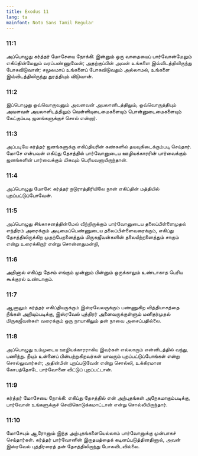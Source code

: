 ```yaml
---
title: Exodus 11
lang: ta
mainfont: Noto Sans Tamil Regular
---
```


###  11:1

அப்பொழுது கர்த்தர் மோசேயை நோக்கி: இன்னும் ஒரு வாதையைப் பார்வோன்மேலும் எகிப்தின்மேலும் வரப்பண்ணுவேன்; அதற்குப்பின் அவன் உங்களை இவ்விடத்திலிருந்து போகவிடுவான்; சமூலமாய் உங்களைப் போகவிடுவதும் அல்லாமல், உங்களை இவ்விடத்திலிருந்து துரத்தியும் விடுவான்.

###  11:2

இப்பொழுது ஒவ்வொருவனும் அவனவன் அயலானிடத்திலும், ஒவ்வொருத்தியும் அவளவள் அயலாளிடத்திலும் வெள்ளியுடைமைகளையும் பொன்னுடைமைகளையும் கேட்கும்படி ஜனங்களுக்குச் சொல் என்றார்.

###  11:3

அப்படியே கர்த்தர் ஜனங்களுக்கு எகிப்தியரின் கண்களில் தயவுகிடைக்கும்படி செய்தார். மோசே என்பவன் எகிப்து தேசத்தில் பார்வோனுடைய ஊழியக்காரரின் பார்வைக்கும் ஜனங்களின் பார்வைக்கும் மிகவும் பெரியவனாயிருந்தான்.

###  11:4

அப்பொழுது மோசே: கர்த்தர் நடுராத்திரியிலே நான் எகிப்தின் மத்தியில் புறப்பட்டுப்போவேன்.

###  11:5

அப்பொழுது சிங்காசனத்தின்மேல் வீற்றிருக்கும் பார்வோனுடைய தலைப்பிள்ளைமுதல் எந்திரம் அரைக்கும் அடிமைப்பெண்ணுடைய தலைப்பிள்ளைவரைக்கும், எகிப்து தேசத்திலிருக்கிற முதற்பேறனைத்தும் மிருகஜீவன்களின் தலையீற்றனைத்தும் சாகும் என்று உரைக்கிறார் என்று சொன்னதுமன்றி,

###  11:6

அதினால் எகிப்து தேசம் எங்கும் முன்னும் பின்னும் ஒருக்காலும் உண்டாகாத பெரிய கூக்குரல் உண்டாகும்.

###  11:7

ஆனாலும் கர்த்தர் எகிப்தியருக்கும் இஸ்ரவேலருக்கும் பண்ணுகிற வித்தியாசத்தை நீங்கள் அறியும்படிக்கு, இஸ்ரவேல் புத்திரர் அனைவருக்குள்ளும் மனிதர்முதல் மிருகஜீவன்கள் வரைக்கும் ஒரு நாயாகிலும் தன் நாவை அசைப்பதில்லை.

###  11:8

அப்பொழுது உம்முடைய ஊழியக்காரராகிய இவர்கள் எல்லாரும் என்னிடத்தில் வந்து, பணிந்து. நீயும் உன்னைப் பின்பற்றுகிறவர்கள் யாவரும் புறப்பட்டுப்போங்கள் என்று சொல்லுவார்கள்; அதின்பின் புறப்படுவேன் என்று சொல்லி, உக்கிரமான கோபத்தோடே பார்வோனை விட்டுப் புறப்பட்டான்.

###  11:9

கர்த்தர் மோசேயை நோக்கி: எகிப்து தேசத்தில் என் அற்புதங்கள் அநேகமாகும்படிக்கு, பார்வோன் உங்களுக்குச் செவிகொடுக்கமாட்டான் என்று சொல்லியிருந்தார்.

###  11:10

மோசேயும் ஆரோனும் இந்த அற்புதங்களையெல்லாம் பார்வோனுக்கு முன்பாகச் செய்தார்கள். கர்த்தர் பார்வோனின் இருதயத்தைக் கடினப்படுத்தினதினால், அவன் இஸ்ரவேல் புத்திரரைத் தன் தேசத்திலிருந்து போகவிடவில்லை.

